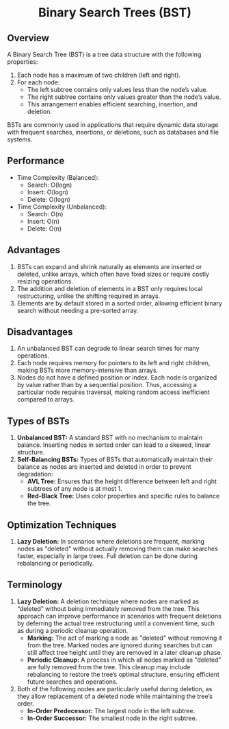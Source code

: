 <h1 align="center">Binary Search Trees (BST)</h1>

## Overview
A Binary Search Tree (BST) is a tree data structure with the following properties:

1. Each node has a maximum of two children (left and right).
2. For each node:
	- The left subtree contains only values less than the node’s value.
	- The right subtree contains only values greater than the node’s value.
	- This arrangement enables efficient searching, insertion, and deletion.

BSTs are commonly used in applications that require dynamic data storage with frequent searches, insertions, or deletions, such as databases and file systems.

## Performance
- Time Complexity (Balanced):
	- Search: O(logn)
	- Insert: O(logn)
	- Delete: O(logn)
- Time Complexity (Unbalanced):
	- Search: O(n)
	- Insert: O(n)
	- Delete: O(n)

## Advantages
1. BSTs can expand and shrink naturally as elements are inserted or deleted, unlike arrays, which often have fixed sizes or require costly resizing operations.
2. The addition and deletion of elements in a BST only requires local restructuring, unlike the shifting required in arrays.
3. Elements are by default stored in a sorted order, allowing efficient binary search without needing a pre-sorted array.

## Disadvantages
1. An unbalanced BST can degrade to linear search times for many operations.
2. Each node requires memory for pointers to its left and right children, making BSTs more memory-intensive than arrays.
3. Nodes do not have a defined position or index. Each node is organized by value rather than by a sequential position. Thus, accessing a particular node requires traversal, making random access inefficient compared to arrays.

## Types of BSTs
1. **Unbalanced BST:** A standard BST with no mechanism to maintain balance. Inserting nodes in sorted order can lead to a skewed, linear structure.
2. **Self-Balancing BSTs:** Types of BSTs that automatically maintain their balance as nodes are inserted and deleted in order to prevent degradation:
	- **AVL Tree:** Ensures that the height difference between left and right subtrees of any node is at most 1.
	- **Red-Black Tree:** Uses color properties and specific rules to balance the tree.

## Optimization Techniques
1. **Lazy Deletion:** In scenarios where deletions are frequent, marking nodes as "deleted" without actually removing them can make searches faster, especially in large trees. Full deletion can be done during rebalancing or periodically.

## Terminology
1. **Lazy Deletion:** A deletion technique where nodes are marked as “deleted” without being immediately removed from the tree. This approach can improve performance in scenarios with frequent deletions by deferring the actual tree restructuring until a convenient time, such as during a periodic cleanup operation.
	- **Marking:** The act of marking a node as "deleted" without removing it from the tree. Marked nodes are ignored during searches but can still affect tree height until they are removed in a later cleanup phase.
	- **Periodic Cleanup:** A process in which all nodes marked as "deleted" are fully removed from the tree. This cleanup may include rebalancing to restore the tree’s optimal structure, ensuring efficient future searches and operations.
1. Both of the following nodes are particularly useful during deletion, as they allow replacement of a deleted node while maintaining the tree’s order.
	- **In-Order Predecessor:** The largest node in the left subtree.
	- **In-Order Successor:** The smallest node in the right subtree.
